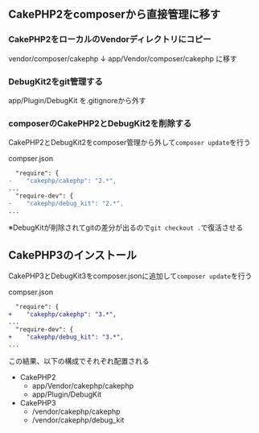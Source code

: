 ## CakePHP2をcomposerから直接管理に移す

### CakePHP2をローカルのVendorディレクトリにコピー

vendor/composer/cakephp
↓
app/Vendor/composer/cakephp
に移す

### DebugKit2をgit管理する

app/Plugin/DebugKit を.gitignoreから外す

### composerのCakePHP2とDebugKit2を削除する

CakePHP2とDebugKit2をcomposer管理から外して`composer update`を行う

compser.json
```diff
  "require": {
-    "cakephp/cakephp": "2.*",
...
  "require-dev": {
-    "cakephp/debug_kit": "2.*",
...
```

※DebugKitが削除されてgitの差分が出るので`git checkout .`で復活させる

## CakePHP3のインストール

CakePHP3とDebugKit3をcomposer.jsonに追加して`composer update`を行う

compser.json
```diff
  "require": {
+    "cakephp/cakephp": "3.*",
...
  "require-dev": {
+    "cakephp/debug_kit": "3.*",
...
```


この結果、以下の構成でそれぞれ配置される

- CakePHP2
  - app/Vendor/cakephp/cakephp
  - app/Plugin/DebugKit
- CakePHP3
  - /vendor/cakephp/cakephp
  - /vendor/cakephp/debug_kit
